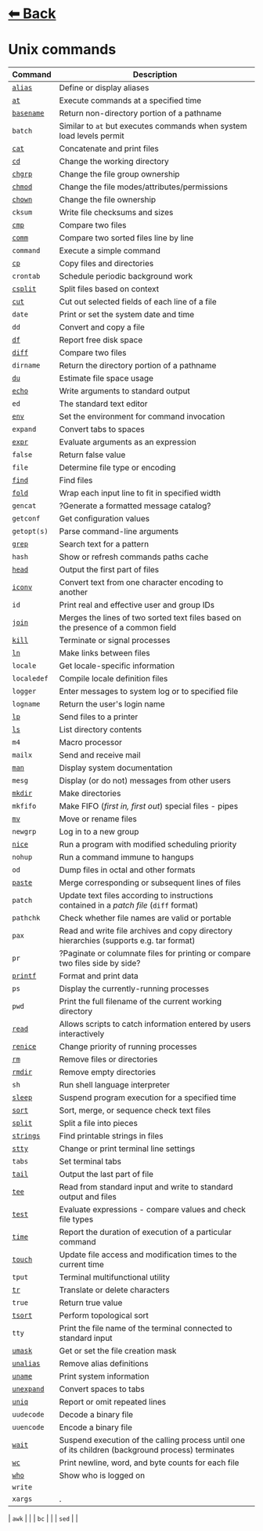 # [⬅ Back	](../README.md)
# Unix commands

| Command | Description |
| ---------- | ---------- |
| [`alias`](alias.md) | Define or display aliases |
| [`at`](at.md) | Execute commands at a specified time |
| [`basename`](basename.md) | Return non-directory portion of a pathname |
| `batch` | Similar to `at` but executes  commands  when  system  load  levels  permit|
| [`cat`](cat.md) | Concatenate and print files |
| [`cd`](cd.md) | Change the working directory |
| [`chgrp`](chgrp.md) | Change the file group ownership |
| [`chmod`](chmod.md) | Change the file modes/attributes/permissions|
| [`chown`](chown.md) | Change the file ownership |
| `cksum` | Write file checksums and sizes |
| [`cmp`](cmp.md) | Compare two files |
| [`comm`](comm.md) | Compare two sorted files line by line |
| `command` | Execute a simple command |
| [`cp`](cp.md) | Copy files and directories |
| `crontab` | Schedule periodic background work |
| [`csplit`](csplit.md) | Split files based on context |
| [`cut`](cut.md) | Cut out selected fields of each line of a file |
| `date` | Print or set the system date and time |
| `dd` | Convert and copy a file |
| [`df`](df.md) | Report free disk space |
| [`diff`](diff.md) | Compare two files |
| `dirname` | Return the directory portion of a pathname |
| [`du`](du.md) | Estimate file space usage |
| [`echo`](echo.md) | Write arguments to standard output	|
| `ed` | The standard text editor |
| [`env`](env.md) | Set the environment for command invocation	|
| `expand` | Convert tabs to spaces |
| [`expr`](expr.md) | Evaluate arguments as an expression |
| `false` | Return false value |
| `file` | Determine file type or encoding |
| [`find`](find.md) | Find files|
| [`fold`](fold.md) | Wrap each input line to fit in specified width|
| `gencat` | ?Generate a formatted message catalog? |
| `getconf` | Get configuration values |
| `getopt(s)` | Parse command-line arguments |
| [`grep`](grep.md) | Search text for a pattern |
| `hash` | Show or refresh commands paths cache |
| [`head`](head.md) | Output the first part of files |
| [`iconv`](iconv.md) | Convert text from one character encoding to another |
| `id` | Print real and effective user and group IDs |
| [`join`](join.md) | Merges the lines of two sorted text files based on the presence of a common field |
| [`kill`](kill.md) | Terminate or signal processes |
| [`ln`](ln.md) | Make links between files |
| `locale` | Get locale-specific information |
| `localedef` | Compile locale definition files|
| `logger` | Enter messages to system log or to specified file |
| `logname` | Return the user's login name |
| [`lp`](lp.md) | Send files to a printer |
| [`ls`](ls.md) | List directory contents |
| `m4` | Macro processor |
| `mailx` | Send and receive mail |
| [`man`](man.md) | Display system documentation |
| `mesg` | Display (or do not) messages from other users |
| [`mkdir`](mkdir.md) | Make directories |
| `mkfifo` | Make FIFO (*first in, first out*) special files - pipes |
| [`mv`](mv.md) | Move or rename files |
| `newgrp` | Log in to a new group |
| [`nice`](nice.md) | Run a program with modified scheduling priority |
| `nohup` | Run a command immune to hangups |
| `od` | Dump files in octal and other formats |
| [`paste`](paste.md) | Merge corresponding or subsequent lines of files |
| `patch` | Update text files according to instructions contained in a *patch file* (`diff` format) |
| `pathchk` | Check whether file names are valid or portable |
| `pax` | Read and write file archives and copy directory hierarchies (supports e.g. tar format)|
| `pr` | ?Paginate or columnate files for printing or compare two files side by side? |
| [`printf`](printf.md) | Format and print data |
| `ps` | Display the currently-running processes |
| `pwd` | Print the full filename of the current working directory |
| [`read`](read.md) | Allows scripts to catch information entered by users interactively |
| [`renice`](renice.md) | Change priority of running processes |
| [`rm`](rm.md) | Remove files or directories |
| [`rmdir`](rmdir.md) | Remove empty directories |
| `sh` | Run shell language interpreter |
| [`sleep`](sleep.md) | Suspend program execution for a specified time |
| [`sort`](sort.md) | Sort, merge, or sequence check text files |
| [`split`](split.md) | Split a file into pieces |
| [`strings`](strings.md) | Find printable strings in files |
| [`stty`](stty.md) | Change or print terminal line settings |
| `tabs` | Set terminal tabs |
| [`tail`](tail.md) | Output the last part of file |
| [`tee`](tee.md) | Read from standard input and write to standard output and files |
| [`test`](test.md) | Evaluate expressions - compare values and check file types |
| [`time`](time.md) | Report the duration of execution of a particular command |
| [`touch`](touch.md) | Update file access and modification times to the current time |
| `tput` | Terminal multifunctional utility |
| [`tr`](tr.md) | Translate or delete characters |
| `true` | Return true value |
| [`tsort`](tsort.md) | Perform topological sort |
| `tty` | Print the file name of the terminal connected to standard input |
| [`umask`](umask.md) | Get or set the file creation mask |
| [`unalias`](unalias.md) | Remove alias definitions |
| [`uname`](uname.md) | Print system information |
| [`unexpand`](unexpand.md) | Convert spaces to tabs |
| [`uniq`](uniq.md) | Report or omit repeated lines |
| `uudecode` | Decode a binary file |
| `uuencode` | Encode a binary file |
| [`wait`](wait.md) | Suspend execution of the calling process until one of its children (background process) terminates |
| [`wc`](wc.md) | Print newline, word, and byte counts for each file |
| [`who`](who.md) | Show who is logged on |
| `write` | |
| `xargs` | . |

| `awk` | |
| `bc` | |
| `sed` | |
